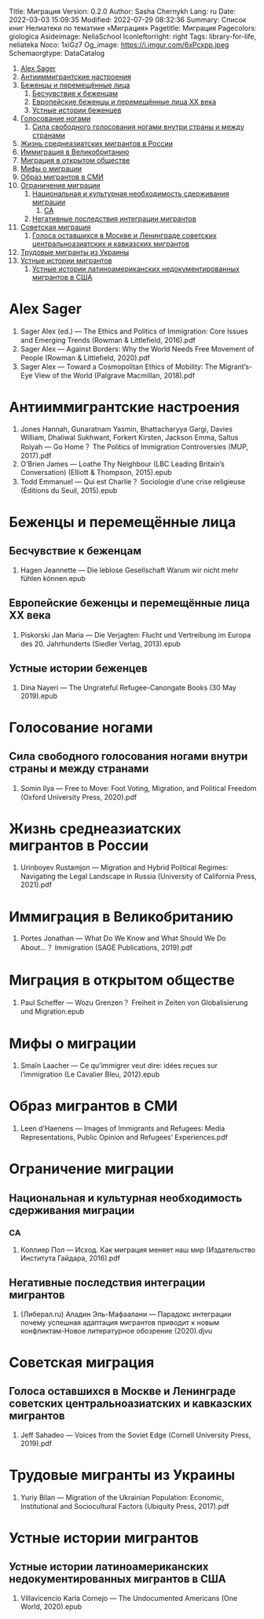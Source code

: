 Title: Миграция
Version: 0.2.0
Author: Sasha Chernykh
Lang: ru
Date: 2022-03-03 15:09:35
Modified: 2022-07-29 08:32:36
Summary: Список книг Нелиатеки по тематике «Миграция»
Pagetitle: Миграция
Pagecolors: giologica
Asideimage: NeliaSchool
Iconleftorright: right
Tags: library-for-life, neliateka
Noco: 1xiGz7
Og_image: https://i.imgur.com/6xPcxpp.jpeg
Schemaorgtype: DataCatalog

<!-- MarkdownTOC -->

1. [Alex Sager](#Alex-Sager)
1. [Антииммигрантские настроения](#Антииммигрантские-настроения)
1. [Беженцы и перемещённые лица](#Беженцы-и-перемещённые-лица)
	1. [Бесчувствие к беженцам](#Бесчувствие-к-беженцам)
	1. [Европейские беженцы и перемещённые лица XX века](#Европейские-беженцы-и-перемещённые-лица-XX-века)
	1. [Устные истории беженцев](#Устные-истории-беженцев)
1. [Голосование ногами](#Голосование-ногами)
	1. [Сила свободного голосования ногами внутри страны и между странами](#Сила-свободного-голосования-ногами-внутри-страны-и-между-странами)
1. [Жизнь среднеазиатских мигрантов в России](#Жизнь-среднеазиатских-мигрантов-в-России)
1. [Иммиграция в Великобританию](#Иммиграция-в-Великобританию)
1. [Миграция в открытом обществе](#Миграция-в-открытом-обществе)
1. [Мифы о миграции](#Мифы-о-миграции)
1. [Образ мигрантов в СМИ](#Образ-мигрантов-в-СМИ)
1. [Ограничение миграции](#Ограничение-миграции)
	1. [Национальная и культурная необходимость сдерживания миграции](#Национальная-и-культурная-необходимость-сдерживания-миграции)
		1. [CA](#CA)
	1. [Негативные последствия интеграции мигрантов](#Негативные-последствия-интеграции-мигрантов)
1. [Советская миграция](#Советская-миграция)
	1. [Голоса оставшихся в Москве и Ленинграде советских центральноазиатских и кавказских мигрантов](#Голоса-оставшихся-в-Москве-и-Ленинграде-советских-центральноазиатских-и-кавказских-мигрантов)
1. [Трудовые мигранты из Украины](#Трудовые-мигранты-из-Украины)
1. [Устные истории мигрантов](#Устные-истории-мигрантов)
	1. [Устные истории латиноамериканских недокументированных мигрантов в США](#Устные-истории-латиноамериканских-недокументированных-мигрантов-в-США)

<!-- /MarkdownTOC -->

<a id="Alex-Sager"></a>
# Alex Sager

1. Sager Alex (ed.) — The Ethics and Politics of Immigration꞉ Core Issues and Emerging Trends (Rowman & Littlefield, 2016).pdf
1. Sager Alex — Against Borders꞉ Why the World Needs Free Movement of People (Rowman & Littlefield, 2020).pdf
1. Sager Alex — Toward a Cosmopolitan Ethics of Mobility꞉ The Migrant’s-Eye View of the World (Palgrave Macmillan, 2018).pdf

<a id="Антииммигрантские-настроения"></a>
# Антииммигрантские настроения

1. Jones Hannah, Gunaratnam Yasmin, Bhattacharyya Gargi, Davies William, Dhaliwal Sukhwant, Forkert Kirsten, Jackson Emma, Saltus Roiyah — Go Home？ The Politics of Immigration Controversies (MUP, 2017).pdf
1. O’Brien James — Loathe Thy Neighbour (LBC Leading Britain’s Conversation) (Elliott & Thompson, 2015).epub
1. Todd Emmanuel — Qui est Charlie？ Sociologie d’une crise religieuse (Éditions du Seuil, 2015).epub

<a id="Беженцы-и-перемещённые-лица"></a>
# Беженцы и перемещённые лица

<a id="Бесчувствие-к-беженцам"></a>
## Бесчувствие к беженцам

1. Hagen Jeannette — Die leblose Gesellschaft Warum wir nicht mehr fühlen können.epub

<a id="Европейские-беженцы-и-перемещённые-лица-XX-века"></a>
## Европейские беженцы и перемещённые лица XX века

1. Piskorski Jan Maria — Die Verjagten꞉ Flucht und Vertreibung im Europa des 20. Jahrhunderts (Siedler Verlag, 2013).epub

<a id="Устные-истории-беженцев"></a>
## Устные истории беженцев

1. Dina Nayeri — The Ungrateful Refugee-Canongate Books (30 May 2019).epub

<a id="Голосование-ногами"></a>
# Голосование ногами

<a id="Сила-свободного-голосования-ногами-внутри-страны-и-между-странами"></a>
## Сила свободного голосования ногами внутри страны и между странами

1. Somin Ilya — Free to Move꞉ Foot Voting, Migration, and Political Freedom (Oxford University Press, 2020).pdf

<a id="Жизнь-среднеазиатских-мигрантов-в-России"></a>
# Жизнь среднеазиатских мигрантов в России

1. Urinboyev Rustamjon — Migration and Hybrid Political Regimes꞉ Navigating the Legal Landscape in Russia (University of California Press, 2021).pdf

<a id="Иммиграция-в-Великобританию"></a>
# Иммиграция в Великобританию

1. Portes Jonathan — What Do We Know and What Should We Do About…？ Immigration (SAGE Publications, 2019).pdf

<a id="Миграция-в-открытом-обществе"></a>
# Миграция в открытом обществе

1. Paul Scheffer — Wozu Grenzen？ Freiheit in Zeiten von Globalisierung und Migration.epub

<a id="Мифы-о-миграции"></a>
# Мифы о миграции

1. Smaïn Laacher — Ce qu’immigrer veut dire꞉ idées reçues sur l’immigration (Le Cavalier Bleu, 2012).epub

<a id="Образ-мигрантов-в-СМИ"></a>
# Образ мигрантов в СМИ

1. Leen d’Haenens — Images of Immigrants and Refugees꞉ Media Representations, Public Opinion and Refugees’ Experiences.pdf

<a id="Ограничение-миграции"></a>
# Ограничение миграции

<a id="Национальная-и-культурная-необходимость-сдерживания-миграции"></a>
## Национальная и культурная необходимость сдерживания миграции

<a id="CA"></a>
### CA

1. Коллиер Пол — Исход. Как миграция меняет наш мир (Издательство Института Гайдара, 2016).pdf

<a id="Негативные-последствия-интеграции-мигрантов"></a>
## Негативные последствия интеграции мигрантов

1. (Либерал.ru) Аладин Эль-Мафаалани — Парадокс интеграции почему успешная адаптация мигрантов приводит к новым конфликтам-Новое литературное обозрение (2020).djvu

<a id="Советская-миграция"></a>
# Советская миграция

<a id="Голоса-оставшихся-в-Москве-и-Ленинграде-советских-центральноазиатских-и-кавказских-мигрантов"></a>
## Голоса оставшихся в Москве и Ленинграде советских центральноазиатских и кавказских мигрантов

1. Jeff Sahadeo — Voices from the Soviet Edge (Cornell University Press, 2019).pdf

<a id="Трудовые-мигранты-из-Украины"></a>
# Трудовые мигранты из Украины

1. Yuriy Bilan — Migration of the Ukrainian Population꞉ Economic, Institutional and Sociocultural Factors (Ubiquity Press, 2017).pdf

<a id="Устные-истории-мигрантов"></a>
# Устные истории мигрантов

<a id="Устные-истории-латиноамериканских-недокументированных-мигрантов-в-США"></a>
## Устные истории латиноамериканских недокументированных мигрантов в США

1. Villavicencio Karla Cornejo — The Undocumented Americans (One World, 2020).epub
